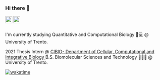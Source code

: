 ### Hi there 👋
<a href="https://www.linkedin.com/in/annalisa-xamin/">
  <img align="left" alt="Annalisa Xamin's Linkedin" width="22px" src="https://cdn1.iconfinder.com/data/icons/logotypes/32/square-linkedin-512.png" />
</a>
<a href="https://github.com/annalisaxamin/">
  <img align="left" alt="Annalisa Xamin's Github" width="22px" src="https://cdn3.iconfinder.com/data/icons/social-rounded-2/72/GitHub-512.png" />
</a>

<br/>
<br/>


I'm currently studying Quantitative and Computational Biology 🧬💻 @ University of Trento.


2021 Thesis Intern @ [CIBIO- Department of Cellular, Computational and Integrative Biology ](https://www.cibio.unitn.it/1096/rna-regulatory-networks)
B.S. Biomolecular Sciences and Technology 🦠🧫🔬 @ University of Trento.


[![wakatime](https://wakatime.com/badge/user/a33f68b7-d001-4038-8492-128bf538dfd9.svg)](.)

<!--
**annalisaxamin/annalisaxamin** is a ✨ _special_ ✨ repository because its `README.md` (this file) appears on your GitHub profile.

Here are some ideas to get you started:

- 🔭 I’m currently working on ...
- 🌱 I’m currently learning ...
- 👯 I’m looking to collaborate on ...
- 🤔 I’m looking for help with ...
- 💬 Ask me about ...
- 📫 How to reach me: ...
- 😄 Pronouns: ...
- ⚡ Fun fact: ...
-->


